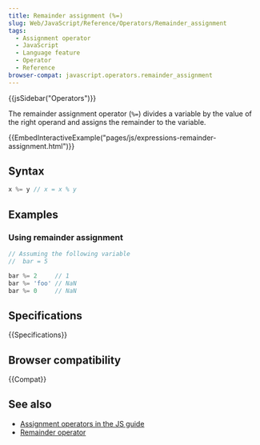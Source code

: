 ```yaml
---
title: Remainder assignment (%=)
slug: Web/JavaScript/Reference/Operators/Remainder_assignment
tags:
  - Assignment operator
  - JavaScript
  - Language feature
  - Operator
  - Reference
browser-compat: javascript.operators.remainder_assignment
---
```

{{jsSidebar("Operators")}}

The remainder assignment operator (`%=`) divides a variable by the value of the
right operand and assigns the remainder to the variable.

{{EmbedInteractiveExample("pages/js/expressions-remainder-assignment.html")}}

## Syntax

```js
x %= y // x = x % y
```

## Examples

### Using remainder assignment

```js
// Assuming the following variable
//  bar = 5

bar %= 2     // 1
bar %= 'foo' // NaN
bar %= 0     // NaN
```

## Specifications

{{Specifications}}

## Browser compatibility

{{Compat}}

## See also

- [Assignment operators in the JS guide](/en-US/docs/Web/JavaScript/Guide/Expressions_and_Operators#Assignment)
- [Remainder operator](/en-US/docs/Web/JavaScript/Reference/Operators/Remainder)
